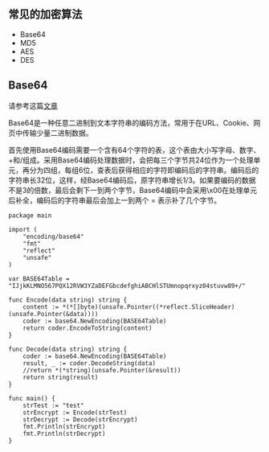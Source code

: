 ## 常见的加密算法

+ Base64
+ MD5
+ AES
+ DES

## Base64

请参考这篇[文章](https://blog.csdn.net/wo541075754/article/details/81734770)

Base64是一种任意二进制到文本字符串的编码方法，常用于在URL、Cookie、网页中传输少量二进制数据。

首先使用Base64编码需要一个含有64个字符的表，这个表由大小写字母、数字、+和/组成。采用Base64编码处理数据时，会把每三个字节共24位作为一个处理单元，再分为四组，每组6位，查表后获得相应的字符即编码后的字符串。编码后的字符串长32位，这样，经Base64编码后，原字符串增长1/3。如果要编码的数据不是3的倍数，最后会剩下一到两个字节，Base64编码中会采用\x00在处理单元后补全，编码后的字符串最后会加上一到两个 = 表示补了几个字节。

```
package main

import (
	"encoding/base64"
	"fmt"
	"reflect"
	"unsafe"
)

var BASE64Table = "IJjkKLMNO567PQX12RVW3YZaDEFGbcdefghiABCHlSTUmnopqrxyz04stuvw89+/"

func Encode(data string) string {
	content := *(*[]byte)(unsafe.Pointer((*reflect.SliceHeader)(unsafe.Pointer(&data))))
	coder := base64.NewEncoding(BASE64Table)
	return coder.EncodeToString(content)
}

func Decode(data string) string {
	coder := base64.NewEncoding(BASE64Table)
	result, _ := coder.DecodeString(data)
	//return *(*string)(unsafe.Pointer(&result))
	return string(result)
}

func main() {
	strTest := "test"
	strEncrypt := Encode(strTest)
	strDecrypt := Decode(strEncrypt)
	fmt.Println(strEncrypt)
	fmt.Println(strDecrypt)
}
```
